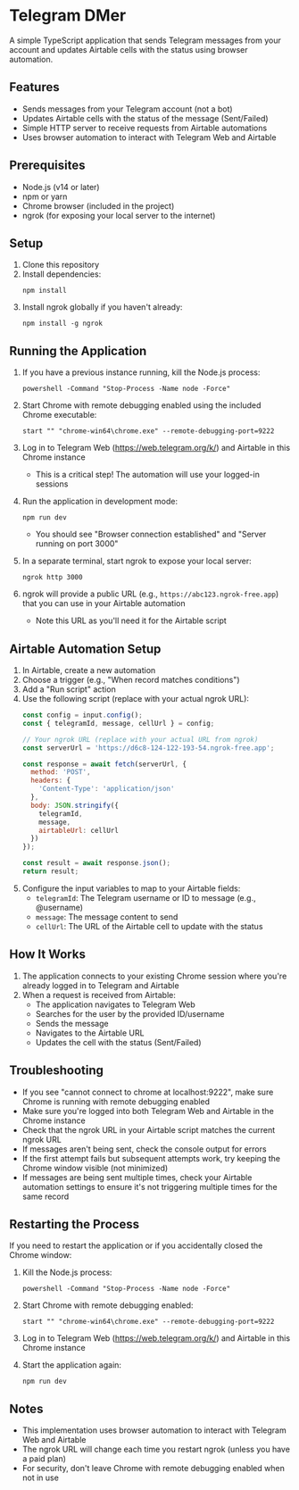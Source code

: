 # Telegram DMer

A simple TypeScript application that sends Telegram messages from your account and updates Airtable cells with the status using browser automation.

## Features

- Sends messages from your Telegram account (not a bot)
- Updates Airtable cells with the status of the message (Sent/Failed)
- Simple HTTP server to receive requests from Airtable automations
- Uses browser automation to interact with Telegram Web and Airtable

## Prerequisites

- Node.js (v14 or later)
- npm or yarn
- Chrome browser (included in the project)
- ngrok (for exposing your local server to the internet)

## Setup

1. Clone this repository
2. Install dependencies:
   ```
   npm install
   ```
3. Install ngrok globally if you haven't already:
   ```
   npm install -g ngrok
   ```

## Running the Application

1. If you have a previous instance running, kill the Node.js process:
   ```
   powershell -Command "Stop-Process -Name node -Force"
   ```

2. Start Chrome with remote debugging enabled using the included Chrome executable:
   ```
   start "" "chrome-win64\chrome.exe" --remote-debugging-port=9222
   ```

3. Log in to Telegram Web (https://web.telegram.org/k/) and Airtable in this Chrome instance
   - This is a critical step! The automation will use your logged-in sessions

4. Run the application in development mode:
   ```
   npm run dev
   ```
   - You should see "Browser connection established" and "Server running on port 3000"

5. In a separate terminal, start ngrok to expose your local server:
   ```
   ngrok http 3000
   ```

6. ngrok will provide a public URL (e.g., `https://abc123.ngrok-free.app`) that you can use in your Airtable automation
   - Note this URL as you'll need it for the Airtable script

## Airtable Automation Setup

1. In Airtable, create a new automation
2. Choose a trigger (e.g., "When record matches conditions")
3. Add a "Run script" action
4. Use the following script (replace with your actual ngrok URL):
   ```javascript
   const config = input.config();
   const { telegramId, message, cellUrl } = config;

   // Your ngrok URL (replace with your actual URL from ngrok)
   const serverUrl = 'https://d6c8-124-122-193-54.ngrok-free.app';

   const response = await fetch(serverUrl, {
     method: 'POST',
     headers: {
       'Content-Type': 'application/json'
     },
     body: JSON.stringify({
       telegramId,
       message,
       airtableUrl: cellUrl
     })
   });

   const result = await response.json();
   return result;
   ```
5. Configure the input variables to map to your Airtable fields:
   - `telegramId`: The Telegram username or ID to message (e.g., @username)
   - `message`: The message content to send
   - `cellUrl`: The URL of the Airtable cell to update with the status

## How It Works

1. The application connects to your existing Chrome session where you're already logged in to Telegram and Airtable
2. When a request is received from Airtable:
   - The application navigates to Telegram Web
   - Searches for the user by the provided ID/username
   - Sends the message
   - Navigates to the Airtable URL
   - Updates the cell with the status (Sent/Failed)

## Troubleshooting

- If you see "cannot connect to chrome at localhost:9222", make sure Chrome is running with remote debugging enabled
- Make sure you're logged into both Telegram Web and Airtable in the Chrome instance
- Check that the ngrok URL in your Airtable script matches the current ngrok URL
- If messages aren't being sent, check the console output for errors
- If the first attempt fails but subsequent attempts work, try keeping the Chrome window visible (not minimized)
- If messages are being sent multiple times, check your Airtable automation settings to ensure it's not triggering multiple times for the same record

## Restarting the Process

If you need to restart the application or if you accidentally closed the Chrome window:

1. Kill the Node.js process:
   ```
   powershell -Command "Stop-Process -Name node -Force"
   ```

2. Start Chrome with remote debugging enabled:
   ```
   start "" "chrome-win64\chrome.exe" --remote-debugging-port=9222
   ```

3. Log in to Telegram Web (https://web.telegram.org/k/) and Airtable in this Chrome instance

4. Start the application again:
   ```
   npm run dev
   ```

## Notes

- This implementation uses browser automation to interact with Telegram Web and Airtable
- The ngrok URL will change each time you restart ngrok (unless you have a paid plan)
- For security, don't leave Chrome with remote debugging enabled when not in use

